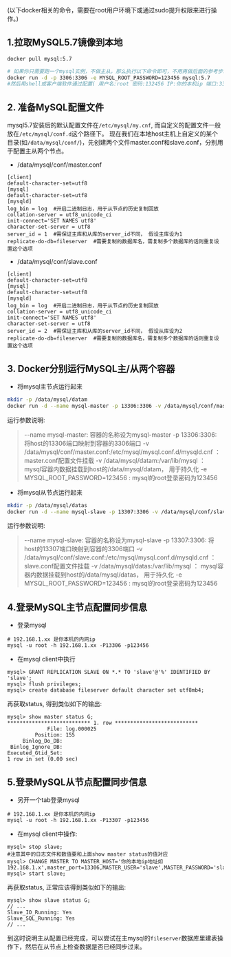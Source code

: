 (以下docker相关的命令，需要在root用户环境下或通过sudo提升权限来进行操作。)

## 1.拉取MySQL5.7镜像到本地

```bash
docker pull mysql:5.7

# 如果你只需要跑一个mysql实例，不做主从，那么执行以下命令即可，不用再做后面的参考步骤:
docker run -d -p 3306:3306 -e MYSQL_ROOT_PASSWORD=123456 mysql:5.7
#然后用shell或客户端软件通过配置( 用户名:root 密码:132456 IP:你的本机ip 端口:3306)来登录即可
```

## 2. 准备MySQL配置文件

mysql5.7安装后的默认配置文件在`/etc/mysql/my.cnf`, 而自定义的配置文件一般放在`/etc/mysql/conf.d`这个路径下。
现在我们在本地host主机上自定义的某个目录(如`/data/mysql/conf/`)，先创建两个文件master.conf和slave.conf，分别用于配置主从两个节点。
- /data/mysql/conf/master.conf

```
[client]
default-character-set=utf8
[mysql]
default-character-set=utf8
[mysqld]
log_bin = log  #开启二进制日志，用于从节点的历史复制回放
collation-server = utf8_unicode_ci
init-connect='SET NAMES utf8'
character-set-server = utf8
server_id = 1  #需保证主库和从库的server_id不同， 假设主库设为1
replicate-do-db=fileserver  #需要复制的数据库名，需复制多个数据库的话则重复设置这个选项
```

- /data/mysql/conf/slave.conf

```
[client]
default-character-set=utf8
[mysql]
default-character-set=utf8
[mysqld]
log_bin = log  #开启二进制日志，用于从节点的历史复制回放
collation-server = utf8_unicode_ci
init-connect='SET NAMES utf8'
character-set-server = utf8
server_id = 2  #需保证主库和从库的server_id不同， 假设从库设为2
replicate-do-db=fileserver  #需要复制的数据库名，需复制多个数据库的话则重复设置这个选项
```
## 3. Docker分别运行MySQL主/从两个容器

- 将mysql主节点运行起来
```bash
mkdir -p /data/mysql/datam
docker run -d --name mysql-master -p 13306:3306 -v /data/mysql/conf/master.conf:/etc/mysql/mysql.conf.d/mysqld.cnf -v /data/mysql/datam:/var/lib/mysql  -e MYSQL_ROOT_PASSWORD=123456 mysql:5.7
```
运行参数说明:
>--name mysql-master: 容器的名称设为mysql-master
>-p 13306:3306: 将host的13306端口映射到容器的3306端口
>-v /data/mysql/conf/master.conf:/etc/mysql/mysql.conf.d/mysqld.cnf ： master.conf配置文件挂载
>-v /data/mysql/datam:/var/lib/mysql ： mysql容器内数据挂载到host的/data/mysql/datam， 用于持久化
>-e MYSQL_ROOT_PASSWORD=123456 : mysql的root登录密码为123456

- 将mysql从节点运行起来
```bash
mkdir -p /data/mysql/datas
docker run -d --name mysql-slave -p 13307:3306 -v /data/mysql/conf/slave.conf:/etc/mysql/mysql.conf.d/mysqld.cnf -v /data/mysql/datas:/var/lib/mysql  -e MYSQL_ROOT_PASSWORD=123456 mysql:5.7
```
运行参数说明:
>--name mysql-slave: 容器的名称设为mysql-slave
>-p 13307:3306: 将host的13307端口映射到容器的3306端口
>-v /data/mysql/conf/slave.conf:/etc/mysql/mysql.conf.d/mysqld.cnf ： slave.conf配置文件挂载
>-v /data/mysql/datas:/var/lib/mysql ： mysql容器内数据挂载到host的/data/mysql/datas， 用于持久化
>-e MYSQL_ROOT_PASSWORD=123456 : mysql的root登录密码为123456

## 4.登录MySQL主节点配置同步信息

- 登录mysql
```
# 192.168.1.xx 是你本机的内网ip
mysql -u root -h 192.168.1.xx -P13306 -p123456
```
- 在mysql client中执行

```
mysql> GRANT REPLICATION SLAVE ON *.* TO 'slave'@'%' IDENTIFIED BY 'slave';
mysql> flush privileges;
mysql> create database fileserver default character set utf8mb4;
```
再获取status, 得到类似如下的输出:
```
mysql> show master status G;
*************************** 1. row ***************************
             File: log.000025
         Position: 155
     Binlog_Do_DB: 
 Binlog_Ignore_DB: 
Executed_Gtid_Set: 
1 row in set (0.00 sec)
```
## 5.登录MySQL从节点配置同步信息

- 另开一个tab登录mysql

```shell
# 192.168.1.xx 是你本机的内网ip
mysql -u root -h 192.168.1.xx -P13307 -p123456
```
- 在mysql client中操作:

```
mysql> stop slave;
#注意其中的日志文件和数值要和上面show master status的值对应
mysql> CHANGE MASTER TO MASTER_HOST='你的本地ip地址如192.168.1.x',master_port=13306,MASTER_USER='slave',MASTER_PASSWORD='slave',MASTER_LOG_FILE='log.000025',MASTER_LOG_POS=155;
mysql> start slave;
```
再获取status, 正常应该得到类似如下的输出:
```
mysql> show slave status G;
// ...
Slave_IO_Running: Yes 
Slave_SQL_Running: Yes 
// ...
```
到这时说明主从配置已经完成，可以尝试在主mysql的`fileserver`数据库里建表操作下，然后在从节点上检查数据是否已经同步过来。